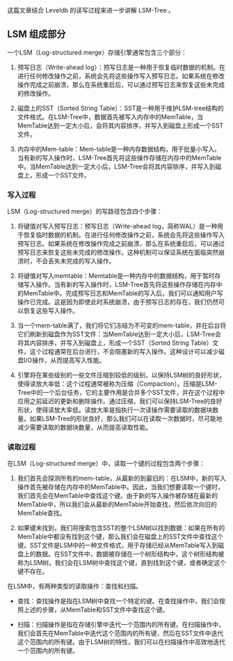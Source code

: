 
这篇文章结合 Leveldb 的读写过程来进一步讲解 LSM-Tree 。

## LSM 组成部分

一个LSM（Log-structured merge）存储引擎通常包含三个部分：

1. 预写日志（Write-ahead log）：预写日志是一种用于恢复临时数据的机制。在进行任何修改操作之前，系统会先将这些操作写入预写日志。如果系统在修改操作完成之前崩溃，那么在系统重启后，可以通过预写日志来恢复这些未完成的修改操作。

2. 磁盘上的SST（Sorted String Table）：SST是一种用于维护LSM-tree结构的文件格式。在LSM-Tree中，数据首先被写入内存中的MemTable，当MemTable达到一定大小后，会将其内容排序，并写入到磁盘上形成一个SST文件。

3. 内存中的Mem-table：Mem-table是一种内存数据结构，用于批量小写入。当有新的写入操作时，LSM-Tree首先将这些操作存储在内存中的MemTable中。当MemTable达到一定大小后，LSM-Tree会将其内容排序，并写入到磁盘上，形成一个SST文件。

### 写入过程

LSM（Log-structured merge）的写路径包含四个步骤：

1. 将键值对写入预写日志：预写日志（Write-ahead log，简称WAL）是一种用于恢复临时数据的机制。在进行任何修改操作之前，系统会先将这些操作写入预写日志。如果系统在修改操作完成之前崩溃，那么在系统重启后，可以通过预写日志来恢复这些未完成的修改操作。这种机制可以保证系统在面临突然崩溃时，不会丢失未完成的写入操作。

2. 将键值对写入memtable：Memtable是一种内存中的数据结构，用于暂时存储写入操作。当有新的写入操作时，LSM-Tree首先将这些操作存储在内存中的MemTable中。完成预写日志和MemTable的写入后，我们可以通知用户写操作已完成。这是因为即使此时系统崩溃，由于预写日志的存在，我们仍然可以恢复这些写入操作。

3. 当一个mem-table满了，我们将它们冻结为不可变的mem-table，并在后台将它们刷新到磁盘作为SST文件：当MemTable达到一定大小后，LSM-Tree会将其内容排序，并写入到磁盘上，形成一个SST（Sorted String Table）文件。这个过程通常在后台进行，不会阻塞新的写入操作。这种设计可以减少磁盘I/O操作，从而提高写入性能。

4. 引擎将在某些级别的一些文件压缩到较低的级别，以保持LSM树的良好形状，使得读放大率低：这个过程通常被称为压缩（Compaction）。压缩是LSM-Tree中的一个后台任务，它的主要作用是合并多个SST文件，并在这个过程中应用之前延迟的更新和删除操作。通过压缩，我们可以保持LSM-Tree的良好形状，使得读放大率低。读放大率是指执行一次读操作需要读取的数据块数量。如果LSM-Tree的形状良好，那么我们可以在读取一次数据时，尽可能地减少需要读取的数据块数量，从而提高读取性能。

### 读取过程

在LSM（Log-structured merge）中，读取一个键的过程包含两个步骤：

1. 我们首先会探测所有的mem-table，从最新的到最旧的：在LSM中，新的写入操作首先被存储在内存中的MemTable中。因此，当我们想要读取一个键时，我们首先会在MemTable中查找这个键。由于新的写入操作被存储在最新的MemTable中，所以我们会从最新的MemTable开始查找，然后依次向旧的MemTable查找。

2. 如果键未找到，我们将搜索包含SST的整个LSM树以找到数据：如果在所有的MemTable中都没有找到这个键，那么我们会在磁盘上的SST文件中查找这个键。SST文件是LSM中的一种文件格式，用于存储已经从MemTable写入到磁盘上的数据。在SST文件中，数据被存储在一个树形结构中，这个树形结构被称为LSM树。我们会在LSM树中查找这个键，直到找到这个键，或者确定这个键不存在。

在LSM中，有两种类型的读取操作：查找和扫描。

- 查找：查找操作是指在LSM树中查找一个特定的键。在查找操作中，我们会按照上述的步骤，从MemTable和SST文件中查找这个键。

- 扫描：扫描操作是指在存储引擎中迭代一个范围内的所有键。在扫描操作中，我们会首先在MemTable中迭代这个范围内的所有键，然后在SST文件中迭代这个范围内的所有键。由于LSM树的特性，我们可以在扫描操作中高效地迭代一个范围内的所有键。